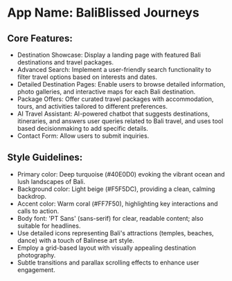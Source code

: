 # **App Name**: BaliBlissed Journeys

## Core Features:

- Destination Showcase: Display a landing page with featured Bali destinations and travel packages.
- Advanced Search: Implement a user-friendly search functionality to filter travel options based on interests and dates.
- Detailed Destination Pages: Enable users to browse detailed information, photo galleries, and interactive maps for each Bali destination.
- Package Offers: Offer curated travel packages with accommodation, tours, and activities tailored to different preferences.
- AI Travel Assistant: AI-powered chatbot that suggests destinations, itineraries, and answers user queries related to Bali travel, and uses tool based decisionmaking to add specific details.
- Contact Form: Allow users to submit inquiries.

## Style Guidelines:

- Primary color: Deep turquoise (#40E0D0) evoking the vibrant ocean and lush landscapes of Bali.
- Background color: Light beige (#F5F5DC), providing a clean, calming backdrop.
- Accent color: Warm coral (#FF7F50), highlighting key interactions and calls to action.
- Body font: 'PT Sans' (sans-serif) for clear, readable content; also suitable for headlines.
- Use detailed icons representing Bali's attractions (temples, beaches, dance) with a touch of Balinese art style.
- Employ a grid-based layout with visually appealing destination photography.
- Subtle transitions and parallax scrolling effects to enhance user engagement.